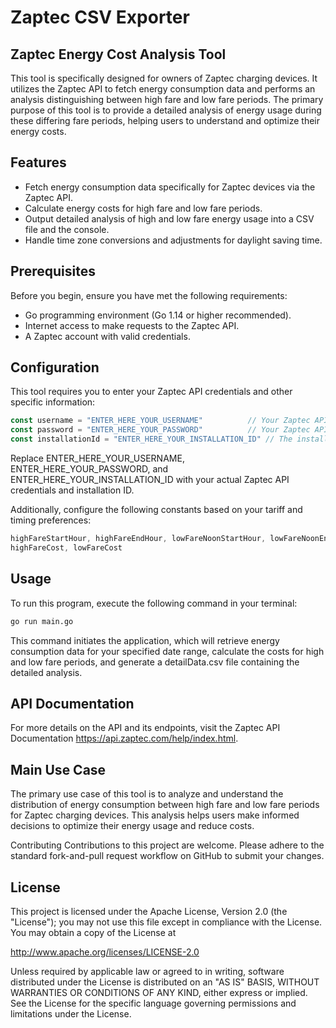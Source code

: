 # Zaptec CSV Exporter

## Zaptec Energy Cost Analysis Tool

This tool is specifically designed for owners of Zaptec charging devices. It utilizes the Zaptec API to fetch energy consumption data and performs an analysis distinguishing between high fare and low fare periods. The primary purpose of this tool is to provide a detailed analysis of energy usage during these differing fare periods, helping users to understand and optimize their energy costs.

## Features

- Fetch energy consumption data specifically for Zaptec devices via the Zaptec API.
- Calculate energy costs for high fare and low fare periods.
- Output detailed analysis of high and low fare energy usage into a CSV file and the console.
- Handle time zone conversions and adjustments for daylight saving time.

## Prerequisites

Before you begin, ensure you have met the following requirements:

- Go programming environment (Go 1.14 or higher recommended).
- Internet access to make requests to the Zaptec API.
- A Zaptec account with valid credentials.

## Configuration

This tool requires you to enter your Zaptec API credentials and other specific information:

```go
const username = "ENTER_HERE_YOUR_USERNAME"          // Your Zaptec API username.
const password = "ENTER_HERE_YOUR_PASSWORD"          // Your Zaptec API password.
const installationId = "ENTER_HERE_YOUR_INSTALLATION_ID" // The installation ID for your Zaptec device.
```

Replace ENTER_HERE_YOUR_USERNAME, ENTER_HERE_YOUR_PASSWORD, and ENTER_HERE_YOUR_INSTALLATION_ID with your actual Zaptec API credentials and installation ID.

Additionally, configure the following constants based on your tariff and timing preferences:

```go
highFareStartHour, highFareEndHour, lowFareNoonStartHour, lowFareNoonEndHour
highFareCost, lowFareCost
```

## Usage
To run this program, execute the following command in your terminal:

```bash
go run main.go
```
This command initiates the application, which will retrieve energy consumption data for your specified date range, calculate the costs for high and low fare periods, and generate a detailData.csv file containing the detailed analysis.

## API Documentation
For more details on the API and its endpoints, visit the Zaptec API Documentation https://api.zaptec.com/help/index.html.

## Main Use Case
The primary use case of this tool is to analyze and understand the distribution of energy consumption between high fare and low fare periods for Zaptec charging devices. This analysis helps users make informed decisions to optimize their energy usage and reduce costs.

Contributing
Contributions to this project are welcome. Please adhere to the standard fork-and-pull request workflow on GitHub to submit your changes.

## License
This project is licensed under the Apache License, Version 2.0 (the "License"); you may not use this file except in compliance with the License. You may obtain a copy of the License at

http://www.apache.org/licenses/LICENSE-2.0

Unless required by applicable law or agreed to in writing, software distributed under the License is distributed on an "AS IS" BASIS, WITHOUT WARRANTIES OR CONDITIONS OF ANY KIND, either express or implied. See the License for the specific language governing permissions and limitations under the License.
